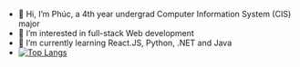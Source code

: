 - 👋 Hi, I’m Phúc, a 4th year undergrad Computer Information System (CIS) major
- 👀 I’m interested in full-stack Web development
- 🌱 I’m currently learning React.JS, Python, .NET and Java
- [![Top Langs](https://github-readme-stats.vercel.app/api/top-langs/?username=bv20ia3t10p )](https://github.com/anuraghazra/github-readme-stats)
